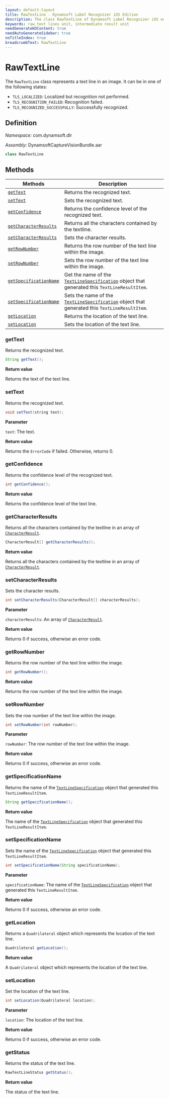 ```yaml
---
layout: default-layout
title: RawTextLine - Dynamsoft Label Recognizer iOS Edition
description: The class RawTextLine of Dynamsoft Label Recognizer iOS edition represents a unit which holds the raw text lines.
keywords: raw text lines unit, intermediate result unit
needGenerateH3Content: true
needAutoGenerateSidebar: true
noTitleIndex: true
breadcrumbText: RawTextLine
---
```


# RawTextLine

The `RawTextLine` class represents a text line in an image. It can be in one of the following states:

- `TLS_LOCALIZED`: Localized but recognition not performed.
- `TLS_RECOGNITION_FAILED`: Recognition failed.
- `TLS_RECOGNIZED_SUCCESSFULLY`: Successfully recognized.

## Definition

*Namespace:* com.dynamsoft.dlr

*Assembly:* DynamsoftCaptureVisionBundle.aar

```java
class RawTextLine
```

## Methods

| Methods | Description |
| ------- | ----------- |
| [`getText`](#gettext) | Returns the recognized text. |
| [`setText`](#settext) | Sets the recognized text. |
| [`getConfidence`](#getconfidence) | Returns the confidence level of the recognized text. |
| [`getCharacterResults`](#getcharacterresults) | Returns all the characters contained by the textline. |
| [`setCharacterResults`](#getcharacterresults) | Sets the character results. |
| [`getRowNumber`](#getrownumber) | Returns the row number of the text line within the image. |
| [`setRowNumber`](#setrownumber) | Sets the row number of the text line within the image. |
| [`getSpecificationName`](#getspecificationname) | Get the name of the [`TextLineSpecification`]({{site.dcv_parameter_reference}}text-line-specification/) object that generated this `TextLineResultItem`. |
| [`setSpecificationName`](#setspecificationname) | Sets the name of the [`TextLineSpecification`]({{site.dcv_parameter_reference}}text-line-specification/) object that generated this `TextLineResultItem`. |
| [`getLocation`](#getlocation) | Returns the location of the text line. |
| [`setLocation`](#setlocation) | Sets the location of the text line. |

### getText

Returns the recognized text.

```java
String getText();
```

**Return value**

Returns the text of the text line.

### setText

Returns the recognized text.

```java
void setText(string text);
```

**Parameter**

`text`: The text.

**Return value**

Returns the `ErrorCode` if failed. Otherwise, returns 0.

### getConfidence

Returns the confidence level of the recognized text.

```java
int getConfidence();
```

**Return value**

Returns the confidence level of the text line.

### getCharacterResults

Returns all the characters contained by the textline in an array of [`CharacterResult`](character-result.md).

```java
CharacterResult[] getCharacterResults();
```

**Return value**

Returns all the characters contained by the textline in an array of [`CharacterResult`](character-result.md).

### setCharacterResults

Sets the character results.

```java
int setCharacterResults(CharacterResult[] characterResults);
```

**Parameter**

`characterResults`: An array of [`CharacterResult`](character-result.md).

**Return value**

Returns 0 if success, otherwise an error code.

### getRowNumber

Returns the row number of the text line within the image.

```java
int getRowNumber();
```

**Return value**

Returns the row number of the text line within the image.

### setRowNumber

Sets the row number of the text line within the image.

```java
int setRowNumber(int rowNumber);
```

**Parameter**

`rowNumber`: The row number of the text line within the image.

**Return value**

Returns 0 if success, otherwise an error code.

### getSpecificationName

Returns the name of the [`TextLineSpecification`]({{site.dcv_parameter_reference}}text-line-specification/) object that generated this `TextLineResultItem`.

```java
String getSpecificationName();
```

**Return value**

The name of the [`TextLineSpecification`]({{site.dcv_parameter_reference}}text-line-specification/) object that generated this `TextLineResultItem`.

### setSpecificationName

Sets the name of the [`TextLineSpecification`]({{site.dcv_parameter_reference}}text-line-specification/) object that generated this `TextLineResultItem`.

```java
int setSpecificationName(String specificationName);
```

**Parameter**

`specificationName`: The name of the [`TextLineSpecification`]({{site.dcv_parameter_reference}}text-line-specification/) object that generated this `TextLineResultItem`.

**Return value**

Returns 0 if success, otherwise an error code.

### getLocation

Returns a `Quadrilateral` object which represents the location of the text line.

```java
Quadrilateral getLocation();
```

**Return value**

A `Quadrilateral` object which represents the location of the text line.

### setLocation

Set the location of the text line.

```java
int setLocation(Quadrilateral location);
```

**Parameter**

`location`: The location of the text line.

**Return value**

Returns 0 if success, otherwise an error code.

### getStatus

Returns the status of the text line.

```java
RawTextLineStatus getStatus();
```

**Return value**

The status of the text line.
